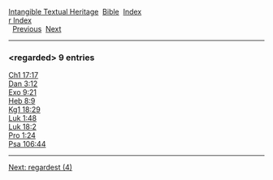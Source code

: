 [Intangible Textual Heritage](../../index)  [Bible](../index) 
[Index](index)   
[r Index](_r_)  
  [Previous](c09277)  [Next](c09279) 

------------------------------------------------------------------------

### &lt;regarded&gt; 9 entries

[Ch1 17:17](../kjv/ch1017.htm#017)  
[Dan 3:12](../kjv/dan003.htm#012)  
[Exo 9:21](../kjv/exo009.htm#021)  
[Heb 8:9](../kjv/heb008.htm#009)  
[Kg1 18:29](../kjv/kg1018.htm#029)  
[Luk 1:48](../kjv/luk001.htm#048)  
[Luk 18:2](../kjv/luk018.htm#002)  
[Pro 1:24](../kjv/pro001.htm#024)  
[Psa 106:44](../kjv/psa106.htm#044)  

------------------------------------------------------------------------

[Next: regardest (4)](c09279)
